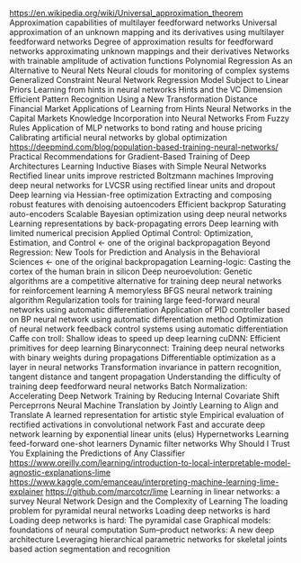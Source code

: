 https://en.wikipedia.org/wiki/Universal_approximation_theorem
Approximation capabilities of multilayer feedforward networks
Universal approximation of an unknown mapping and its derivatives using multilayer feedforward networks
Degree of approximation results for feedforward networks approximating unknown mappings and their derivatives
Networks with trainable amplitude of activation functions
Polynomial Regression As an Alternative to Neural Nets
Neural clouds for monitoring of complex systems
Generalized Constraint Neural Network Regression Model Subject to Linear Priors
Learning from hints in neural networks
Hints and the VC Dimension
Efficient Pattern Recognition Using a New Transformation Distance
Financial Market Applications of Learning from Hints Neural Networks in the Capital Markets
Knowledge Incorporation into Neural Networks From Fuzzy Rules
Application of MLP networks to bond rating and house pricing
Calibrating artificial neural networks by global optimization   
https://deepmind.com/blog/population-based-training-neural-networks/
Practical Recommendations for Gradient-Based Training of Deep Architectures
Learning Inductive Biases with Simple Neural Networks
Rectified linear units improve restricted Boltzmann machines
Improving deep neural networks for LVCSR using rectified linear units and dropout
Deep learning via Hessian-free optimization
Extracting and composing robust features with denoising autoencoders
Efficient backprop
Saturating auto-encoders
Scalable Bayesian optimization using deep neural networks
Learning representations by back-propagating errors
Deep learning with limited numerical precision
Applied Optimal Control: Optimization, Estimation, and Control <- one of the original backpropagation
Beyond Regression: New Tools for Prediction and Analysis in the Behavioral Sciences <- one of the original backpropagation
Learning-logic: Casting the cortex of the human brain in silicon
Deep neuroevolution: Genetic algorithms are a competitive alternative for training deep neural networks for reinforcement learning
A memoryless BFGS neural network training algorithm
Regularization tools for training large feed-forward neural networks using automatic differentiation
Application of PID controller based on BP neural network using automatic differentiation method
Optimization of neural network feedback control systems using automatic differentiation
Caffe con troll: Shallow ideas to speed up deep learning
cuDNN: Efficient primitives for deep learning
Binaryconnect: Training deep neural networks with binary weights during propagations
Differentiable optimization as a layer in neural networks
Transformation invariance in pattern recognition, tangent distance and tangent propagation
Understanding the difficulty of training deep feedforward neural networks
Batch Normalization: Accelerating Deep Network Training by Reducing Internal Covariate Shift
Perceprrons
Neural Machine Translation by Jointly Learning to Align and Translate
A learned representation for artistic style
Empirical evaluation of rectified activations in convolutional network
Fast and accurate deep network learning by exponential linear units (elus)
Hypernetworks
Learning feed-forward one-shot learners
Dynamic filter networks
Why Should I Trust You Explaining the Predictions of Any Classifier
https://www.oreilly.com/learning/introduction-to-local-interpretable-model-agnostic-explanations-lime
https://www.kaggle.com/emanceau/interpreting-machine-learning-lime-explainer
https://github.com/marcotcr/lime
Learning in linear networks: a survey
Neural Network Design and the Complexity of Learning
The loading problem for pyramidal neural networks
Loading deep networks is hard
Loading deep networks is hard: The pyramidal case
Graphical models: foundations of neural computation
Sum–product networks: A new deep architecture
Leveraging hierarchical parametric networks for skeletal joints based action segmentation and recognition